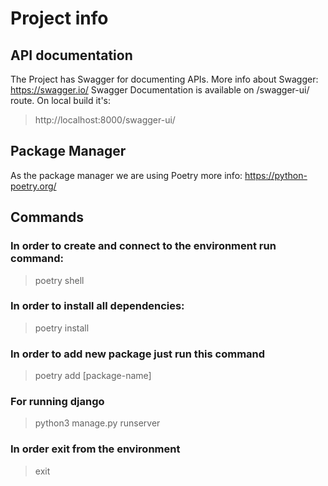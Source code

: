 # Project info

## API documentation
The Project has Swagger for documenting APIs. More info about Swagger: https://swagger.io/
Swagger Documentation is available on /swagger-ui/ route. On local build it's:
> http://localhost:8000/swagger-ui/
## Package Manager
As the package manager we are using Poetry more info: https://python-poetry.org/

## Commands
### In order to create and connect to the environment run command:
> poetry shell
### In order to install all dependencies:
> poetry install
### In order to add new package just run this command
> poetry add [package-name]
### For running django
> python3 manage.py runserver
### In order exit from the environment
> exit